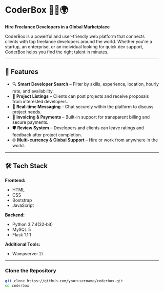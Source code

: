 # CoderBox 🧑‍💻🌍  
**Hire Freelance Developers in a Global Marketplace**

CoderBox is a powerful and user-friendly web platform that connects clients with top freelance developers around the world. Whether you're a startup, an enterprise, or an individual looking for quick dev support, CoderBox helps you find the right talent in minutes.

---

## 🌟 Features

- 🔍 **Smart Developer Search** – Filter by skills, experience, location, hourly rate, and availability.
- 💼 **Project Listings** – Clients can post projects and receive proposals from interested developers.
- 💬 **Real-time Messaging** – Chat securely within the platform to discuss project needs.
- 🧾 **Invoicing & Payments** – Built-in support for transparent billing and secure payments.
- 🛡️ **Review System** – Developers and clients can leave ratings and feedback after project completion.
- 🌐 **Multi-currency & Global Support** – Hire or work from anywhere in the world.

---

## 🛠️ Tech Stack

**Frontend:**
- HTML
- CSS
- Bootstrap
- JavaScript

**Backend:**
- Python 3.7.4(32-bit)
- MySQL 5
- Flask 1.1.1

**Additional Tools:**
- Wampserver 2i
  
---

### Clone the Repository
```bash
git clone https://github.com/yourusername/coderbox.git
cd coderbox
